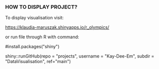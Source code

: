 ### HOW TO DISPLAY PROJECT?
To display visualisation visit:

https://klaudia-maruszak.shinyapps.io/r_olympics/


or run file through R with command:

#install.packages("shiny")

shiny::runGitHub(repo = "projects", username = "Kay-Dee-Em", subdir = "DataVisualisation", ref="main")
